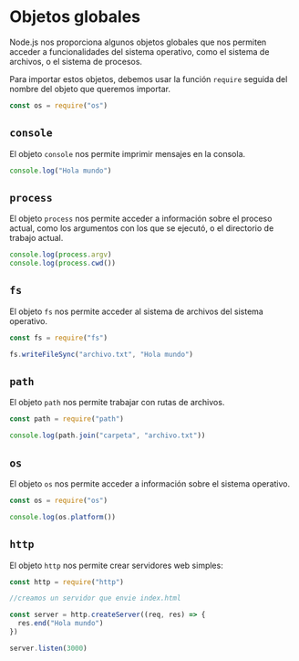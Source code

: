 # Objetos globales

Node.js nos proporciona algunos objetos globales que nos permiten acceder a funcionalidades del sistema operativo, como el sistema de archivos, o el sistema de procesos.

Para importar estos objetos, debemos usar la función `require` seguida del nombre del objeto que queremos importar.

```javascript
const os = require("os")
```

## `console`

El objeto `console` nos permite imprimir mensajes en la consola.

```javascript
console.log("Hola mundo")
```

## `process`

El objeto `process` nos permite acceder a información sobre el proceso actual, como los argumentos con los que se ejecutó, o el directorio de trabajo actual.

```javascript
console.log(process.argv)
console.log(process.cwd())
```

## `fs`

El objeto `fs` nos permite acceder al sistema de archivos del sistema operativo.

```javascript
const fs = require("fs")

fs.writeFileSync("archivo.txt", "Hola mundo")
```

## `path`

El objeto `path` nos permite trabajar con rutas de archivos.

```javascript
const path = require("path")

console.log(path.join("carpeta", "archivo.txt"))
```

## `os`

El objeto `os` nos permite acceder a información sobre el sistema operativo.

```javascript
const os = require("os")

console.log(os.platform())
```

## `http`

El objeto `http` nos permite crear servidores web simples:

```javascript
const http = require("http")

//creamos un servidor que envie index.html

const server = http.createServer((req, res) => {
  res.end("Hola mundo")
})

server.listen(3000)
```
